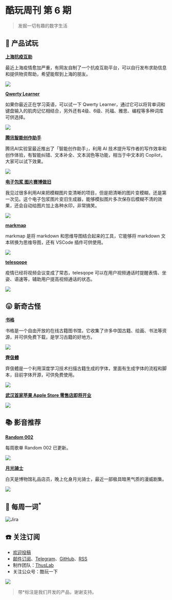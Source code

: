 # 酷玩周刊 第 6 期

>发掘一切有趣的数字生活

## 🚀 产品试玩

**[上海抗疫互助](http://shanghai-sos.com/)**

最近上海疫情愈加严重，有网友自制了一个抗疫互助平台，可以自行发布求助信息和提供物资帮助，希望能帮到上海的朋友。

![](asset/2022/img2022040901.jpeg)

**[Qwerty Learner](https://qwerty.kaiyi.cool/)**

如果你最近正在学习英语，可以试一下 Qwerty Learner，通过它可以将背单词和键盘输入的肌肉记忆相结合，另外还有4级、6级、托福、雅思、编程等多种词库可供选择。

![](asset/2022/img2022040902.png)

**[腾讯智能创作助手](https://effidit.qq.com/)**

腾讯AI实验室最近推出了「智能创作助手」，利用 AI 技术提升写作者的写作效率和创作体验，有智能纠错、文本补全、文本润色等功能，相当于中文本的 Copilot，大家可以试下效果。

![](asset/2022/img2022040903.png)

**[电子包浆 图片赛博做旧](https://lab.magiconch.com/patina/)**

我见过很多利用AI来把模糊图片变清晰的项目，但是把清晰的图片变模糊，还是第一次见。这个电子包浆图片变旧生成器，能够模拟图片多次保存后模糊不清的效果，还会自动给图片加上各种水印，非常搞笑。

![](asset/2022/img2022040904.png)

**[markmap](https://markmap.js.org/repl/)**

markmap 是将 markdown 和思维导图结合起来的工具，它能够将 markdown 文本转换为思维导图，还有 VSCode 插件可供使用。

![](asset/2022/img2022040907.png)

**[telesqope](https://telesqope.co/)**

疫情已经将视频会议变成了常态，telesqope 可以在用户视频通话时提醒表情、坐姿、语速等，辅助用户提高视频通话的状态。

![](asset/2022/img2022040905.png)

## 😛 新奇古怪

**[书格](https://new.shuge.org/)**

书格是一个自由开放的在线古籍图书馆，它收集了许多中国古籍、绘画、书法等资源，并可供免费下载，是学习古籍的好地方。

![](asset/2022/img2022040906.png)

**[齊伋體](https://github.com/LingDong-/qiji-font)**

齊伋體是一个利用深度学习技术扫描古籍生成的字体，里面有生成字体的流程和脚本，目前字体开源，可供免费使用。

![](asset/2022/img2022040910.png)

**[武汉首家苹果 Apple Store 零售店即将开业](https://www.apple.com.cn/retail/wuhan/)**

![](asset/2022/img2022040911.png)

## 📚 影音推荐

**[Random 002](https://open.spotify.com/playlist/2A5Q6Q6yercpuwa6rDSyT5?si=0f327ee8030f449b)**

每周歌单 Random 002 已更新。

![](asset/2022/img2022040909.jpeg)

**[月光骑士](https://movie.douban.com/subject/26358318/)**

白天是博物馆礼品店员，晚上化身月光骑士，最近一部极具暗黑气质的漫威剧集。

![](asset/2022/img2022040908.jpeg)

## 📝 每周一词<sup>*</sup>

![Jira](asset/2022/img2022040912.png)

## ☎️ 关注订阅

- [欢迎投稿](https://wj.qq.com/s2/9741038/c74e/)
- [邮件订阅](https://www.getrevue.co/profile/coldplay-weekly)、[Telegram](https://t.me/ColdplayWeekly)、[GitHub](https://github.com/lvwzhen/coldplay-weekly)、[RSS](https://rsshub.app/telegram/channel/ColdplayWeekly)
- 制作团队：[ThusLab](https://thuscn.com/lab/)
- 关注公众号：酷玩一下


![](asset/2022/img2022022203.jpg)

> 带*标注是我们开发的产品，谢谢支持。